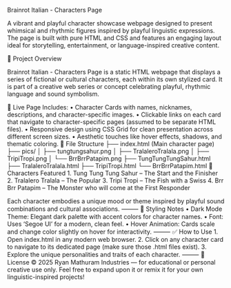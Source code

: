 Brainrot Italian - Characters Page

A vibrant and playful character showcase webpage designed to present whimsical and rhythmic figures inspired by playful linguistic expressions. The page is built with pure HTML and CSS and features an engaging layout ideal for storytelling, entertainment, or language-inspired creative content.

📄 Project Overview

Brainrot Italian - Characters Page is a static HTML webpage that displays a series of fictional or cultural characters, each within its own stylized card. It is part of a creative web series or concept celebrating playful, rhythmic language and sound symbolism.

🔗 Live Page Includes:
	•	Character Cards with names, nicknames, descriptions, and character-specific images.
	•	Clickable links on each card that navigate to character-specific pages (assumed to be separate HTML files).
	•	Responsive design using CSS Grid for clean presentation across different screen sizes.
	•	Aesthetic touches like hover effects, shadows, and thematic coloring.
📁 File Structure
├── index.html (Main character page)
├── pics/
│   ├── tungtungsahur.png
│   ├── TralaleroTralala.png
│   ├── TripiTropi.png
│   └── BrrBrrPatapim.png
├── TungTungTungSahur.html
├── TralaleroTralala.html
├── TripiTropi.html
└── BrrBrrPatapim.html
🧠 Characters Featured
	1.	Tung Tung Tung Sahur – The Start and the Finisher
	2.	Tralalero Tralala – The Popular
	3.	Tripi Tropi – The Fish with a Swiss
	4.	Brr Brr Patapim – The Monster who will come at the First Responder

Each character embodies a unique mood or theme inspired by playful sound combinations and cultural associations.
⸻
🎨 Styling Notes
	•	Dark Mode Theme: Elegant dark palette with accent colors for character names.
	•	Font: Uses ‘Segoe UI’ for a modern, clean feel.
	•	Hover Animation: Cards scale and change color slightly on hover for interactivity.
⸻
✅ How to Use
	1.	Open index.html in any modern web browser.
	2.	Click on any character card to navigate to its dedicated page (make sure those .html files exist).
	3.	Explore the unique personalities and traits of each character.
⸻
📜 License
© 2025 Ryan Mathuram Industries — for educational or personal creative use only. Feel free to expand upon it or remix it for your own linguistic-inspired projects!
